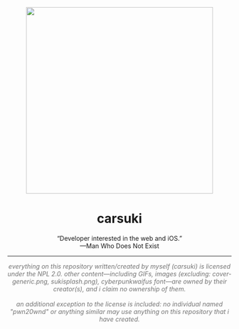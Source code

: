 <p align="center">
<img src="https://carsuki.moe/img/eyeball-large.png" width="420">
</p>
<h1 align="center">carsuki</h1>
<p align="center">“Developer interested in the web and iOS.”<br>—Man Who Does Not Exist</p>

___

<p align="center" style="opacity: 0.60"><i>everything on this repository written/created by myself (carsuki) is licensed under the NPL 2.0. other content⁠—including GIFs, images (excluding: cover-generic.png, sukisplash.png), cyberpunkwaifus font⁠—are owned by their creator(s), and i claim no ownership of them.
  <br>
  <br>
  an additional exception to the license is included: no individual named "pwn20wnd" or anything similar may use anything on this repository that i have created.
</i></p>
